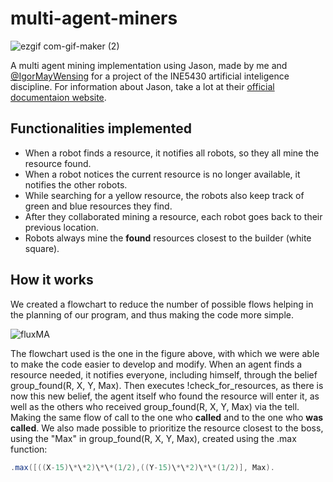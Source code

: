 # multi-agent-miners

![ezgif com-gif-maker (2)](https://user-images.githubusercontent.com/16853682/185816652-86bbded3-a981-4be2-acbe-9c6c755a980a.gif)


A multi agent mining implementation using Jason, made by me and [@IgorMayWensing](https://github.com/IgorMayWensing) for a project of the INE5430 artificial inteligence discipline. For information about Jason, take a lot at their [official documentaion website](http://jason.sourceforge.net/mini-tutorial/getting-started/).

## Functionalities implemented

- When a robot finds a resource, it notifies
all robots, so they all mine the resource found.
- When a robot notices the current resource is no longer available, it notifies the other robots.
- While searching for a yellow resource, the robots also keep track of green and blue resources they find.
- After they collaborated mining a resource, each robot goes back to their previous location.
- Robots always mine the **found** resources closest to the builder (white square).
  
## How it works
We created a flowchart to reduce the number of possible flows
helping in the planning of our program, and thus making the code more
simple.

![fluxMA](https://user-images.githubusercontent.com/16853682/185812865-626b5b31-93af-46a4-98e4-44637d157182.png)


The flowchart used is the one in the figure above, with which we were able to make the
code easier to develop and modify. When an agent finds a resource needed, it notifies everyone, including himself, through the belief group_found(R, X, Y, Max). Then executes !check_for_resources, as there is now this new belief, the agent itself who found the resource will enter it, as well as the others who received group_found(R, X, Y, Max) via the tell. Making the same flow of call to the one who **called** and to the one who **was called**. We also made possible to prioritize the resource closest to the boss, using the "Max" in group_found(R, X, Y, Max), created using the .max function:
```java
.max([((X-15)\*\*2)\*\*(1/2),((Y-15)\*\*2)\*\*(1/2)], Max).
```
